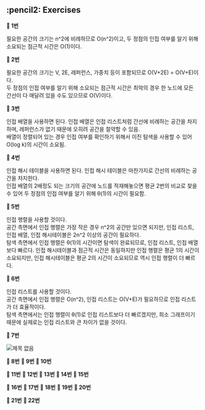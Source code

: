 <h2>:pencil2: Exercises</h2>

**:pushpin: 1번**

필요한 공간의 크기는 n^2에 비례하므로 O(n^2)이고, 두 정점의 인접 여부를 알기 위해 소요되는 점근적 시간은 O(1)이다.

**:pushpin: 2번**

필요한 공간의 크기는 V, 2E, 레퍼런스, 가중치 등이 포함되므로 O(V+2E) = O(V+E)이다.<br>
두 정점의 인접 여부를 알기 위해 소요되는 점근적 시간은 최악의 경우 한 노드에 모든 간선이 다 매달려 있을 수도 있으므로 O(V)이다.

**:pushpin: 3번**

인접 배열을 사용하면 된다. 인접 배열은 인접 리스트처럼 간선에 비례하는 공간을 차지하며, 레퍼런스가 없기 때문에 오히려 공간을 절약할 수 있음.<br>
배열이 정렬되어 있는 경우 인접 여부를 확인하기 위해서 이진 탐색을 사용할 수 있어 O(log k)의 시간이 소요됨.<br>

**:pushpin: 4번**

인접 해시 테이블을 사용하면 된다. 인접 해시 테이블은 마찬가지로 간선의 비례하는 공간을 차지한다.<br>
인접 배열의 2배정도 되는 크기의 공간에 노드를 적재해놓으면 평균 2번의 비교로 찾을 수 있어 두 정점의 인접 여부를 알기 위해 θ(1)의 시간이 필요함.<br>

**:pushpin: 5번**

인접 행렬을 사용할 것이다.<br>
공간 측면에서 인접 행렬은 가장 작은 경우 n^2의 공간만 있으면 되지만, 인접 리스트, 인접 배열, 인접 해시테이블은 2n^2 이상의 공간이 필요하다.<br>
탐색 측면에서 인접 행렬은 θ(1)의 시간이면 탐색이 완료되므로, 인접 리스트, 인접 배열보다 빠르다. 인접 해시테이블과 점근적 시간은 동일하지만 인접 행렬은 평균 1의 시간이 소요되지만, 인접 해시테이블은 평균 2의 시간이 소요되므로 역시 인접 행렬이 더 빠르다.<br>

**:pushpin: 6번**

인접 리스트를 사용할 것이다.<br>
공간 측면에서 인접 행렬은 O(n^2), 인접 리스트는 O(V+E)가 필요하므로 인접 리스트가 더 효율적이다.<br>
탐색 측면에서는 인접 행렬이 θ(1)로 인접 리스트보다 더 빠르겠지만, 희소 그래프이기 때문에 실제로는 인접 리스트와 큰 차이가 없을 것이다.<br>

**:pushpin: 7번**

![제목 없음](https://user-images.githubusercontent.com/63328796/199647004-23ec74d0-d919-4a53-812b-1e106e8f3aa5.jpg)

**:pushpin: 8번**
**:pushpin: 9번**
**:pushpin: 10번**

**:pushpin: 11번**
**:pushpin: 12번**
**:pushpin: 13번**
**:pushpin: 14번**
**:pushpin: 15번**

**:pushpin: 16번**
**:pushpin: 17번**
**:pushpin: 18번**
**:pushpin: 19번**
**:pushpin: 20번**

**:pushpin: 21번**
**:pushpin: 22번**
